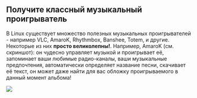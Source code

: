 <?php require("../../entete.php"); ?> <?php require("../../base.php"); ?> <?php require("../../fonctions.php"); ?>

<div id="corps">

<h2>Получите классный музыкальный проигрыватель</h2>

<p>В Linux существует множество полезных музыкальных проигрывателей -
например VLC, AmaroK, Rhythmbox, Banshee, Totem, и другие. Некоторые из
них <b>просто великолепны!</b>. Например, AmaroK (см. скриншот): 
он чудесно управляет музыкой и проигрывает её, запоминает ваши любимые
радио-каналы, ваши музыкальные предпочтения, автоматически определяет
название песни, скачивает её текст, он может даже найти для вас обложку
проигрываемого в данный момент альбома!</p>

<img src="Images/amarok.png" />

</div>
</body>
</html>
